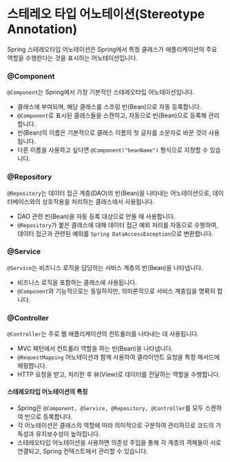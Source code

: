 # 스테레오 타입 어노테이션(Stereotype Annotation)

Spring 스테레오타입 어노테이션은 Spring에서 특정 클래스가 애플리케이션의 주요 역할을 수행한다는 것을 표시하는 어노테이션입니다.

### @Component

`@Component`는 Spring에서 가장 기본적인 스테레오타입 어노테이션입니다.

- 클래스에 부여되며, 해당 클래스를 스프링 빈(Bean)으로 자동 등록합니다.
- `@Component`로 표시된 클래스들을 스캔하고, 자동으로 빈(Bean)으로 등록해 관리합니다.
- 빈(Bean)의 이름은 기본적으로 클래스 이름의 첫 글자를 소문자로 바꾼 것이 사용됩니다.
- 다른 이름을 사용하고 싶다면 `@Component("beanName")` 형식으로 지정할 수 있습니다.

### @Repository

`@Repository`는 데이터 접근 계층(DAO)의 빈(Bean)을 나타내는 어노테이션으로, 데이터베이스와의 상호작용을 처리하는 클래스에서 사용됩니다.

- DAO 관련 빈(Bean)을 자동 등록 대상으로 만들 때 사용합니다.
- `@Repository`가 붙은 클래스에 대해 데이터 접근 예외 처리를 자동으로 수행하여, 데이터 접근과 관련된 예외를 `Spring DataAccessException`으로 변환합니다.

### @Service

`@Service`는 비즈니스 로직을 담당하는 서비스 계층의 빈(Bean)을 나타냅니다.

- 비즈니스 로직을 포함하는 클래스에 사용됩니다.
- `@Component`와 기능적으로는 동일하지만, 의미론적으로 서비스 계층임을 명확히 합니다.

### @Controller

`@Controller`는 주로 웹 애플리케이션의 컨트롤러를 나타내는 데 사용됩니다.

- MVC 패턴에서 컨트롤러 역할을 하는 빈(Bean)을 나타냅니다.
- `@RequestMapping` 어노테이션과 함께 사용하여 클라이언트 요청을 특정 메서드에 매핑합니다.
- HTTP 요청을 받고, 처리한 후 뷰(View)로 데이터를 전달하는 역할을 수행합니다.

#### 스테레오타입 어노테이션의 특징

- Spring은 `@Component, @Service, @Repository, @Controller`를 모두 스캔하여 빈으로 등록합니다.
- 각 어노테이션은 클래스의 역할에 따라 의미적으로 구분하여 관리하므로 코드의 가독성과 유지보수성이 높아집니다.
- 스테레오타입 어노테이션을 사용하면 의존성 주입을 통해 각 계층의 객체들이 서로 연결되고, Spring 컨텍스트에서 관리할 수 있습니다.
